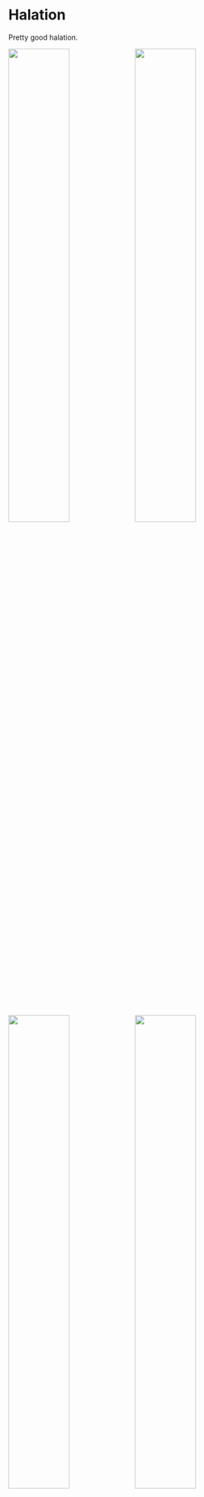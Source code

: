 # Halation

Pretty good halation.

<img src="https://user-images.githubusercontent.com/66244111/189506168-e3f76389-cc62-43a9-81aa-791410cc1c14.jpg" width="49%"/> <img src="https://user-images.githubusercontent.com/66244111/189506155-1442e07a-8c76-4552-8bd8-4032dd8d0beb.jpg" width="49%"/>
<img src="https://user-images.githubusercontent.com/66244111/189506175-b8edb7e5-556d-47e5-982d-8e3209e850c6.jpg" width="49%"/> <img src="https://user-images.githubusercontent.com/66244111/189506146-9db18f9e-df64-4840-8b65-b1f78771d2fd.jpg" width="49%"/>

## Features

- Exponential falloff - Not just a Gaussian blur.
- Physically accurate - Maybe not totally correct, but it does tend to behave very well.
- Tweakable

There are two included methods. Neither use Sobel or a similar edge detection algorithm.

## Usage

**If a transfer function is present, remove it**. The DCTL requires scene-linear values. Use the Colorspace Transform OFX plugin if your curve is supported.

Apply via the DCTL OFX plugin.

## FAQ (probably)

### I barely notice it.

The default size is set small for speed. Be aware that halation is naturally subtle. If its effect is more minimal than expected, even with a larger size, there's a good chance *your image isn't actually that high contrast* and its response is realistic.

### It's blurring the rest of my image.

Slight softening of the rest of the frame isn't necessarily inaccurate. Halation is much more prominent around high contrast edges but isn't strictly relegated to them. Removing halation from a film image is a good way to observe this.

### Why not $other_method?

Nearly every nonproprietary halation algorithm has one or more of the following problems:

- Bad falloff. Often from a Gaussian or box blur. Sometimes there is a [banding problem](https://youtu.be/tPkaqZjeDTE?t=227) where the dissipating area is split into two color swaths.
- Excessive highlight tinting.
- Overzealous edge detection or keying.
